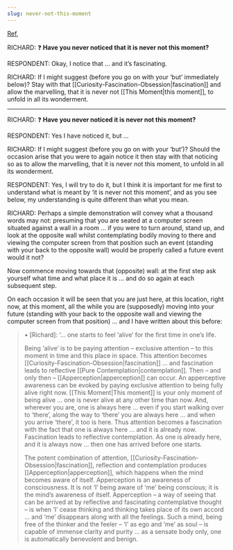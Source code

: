 ```yaml
---
slug: never-not-this-moment
---
```


[Ref](http://www.actualfreedom.com.au/richard/selectedcorrespondence/sc-time2.htm),

RICHARD: ❓ **Have you never noticed that it is never not this moment?**

RESPONDENT: Okay, I notice that ... and it’s fascinating.

RICHARD: If I might suggest (before you go on with your ‘but’ immediately below)? Stay with that [[Curiosity-Fascination-Obsession|fascination]] and allow the marvelling, that it is never not [[This Moment|this moment]], to unfold in all its wonderment.

---

RICHARD: ❓ **Have you never noticed it is never not this moment?**

RESPONDENT: Yes I have noticed it, but ...

RICHARD: If I might suggest (before you go on with your ‘but’)? Should the occasion arise that you were to again notice it then stay with that noticing so as to allow the marvelling, that it is never not this moment, to unfold in all its wonderment.

RESPONDENT: Yes, I will try to do it, but I think it is important for me first to understand what is meant by ‘it is never not this moment’, and as you see below, my understanding is quite different than what you mean.

RICHARD: Perhaps a simple demonstration will convey what a thousand words may not: presuming that you are seated at a computer screen situated against a wall in a room ... if you were to turn around, stand up, and look at the opposite wall whilst contemplating bodily moving to there and viewing the computer screen from that position such an event (standing with your back to the opposite wall) would be properly called a future event would it not?

Now commence moving towards that (opposite) wall: at the first step ask yourself what time and what place it is ... and do so again at each subsequent step.

On each occasion it will be seen that you are just here, at this location, right now, at this moment, all the while you are (supposedly) moving into your future (standing with your back to the opposite wall and viewing the computer screen from that position) ... and I have written about this before:

> • [Richard]: ‘... one starts to feel ‘alive’ for the first time in one’s life.
>
> Being ‘alive’ is to be paying attention – exclusive attention – to this moment in time and this place in space. This attention becomes [[Curiosity-Fascination-Obsession|fascination]] ... and fascination leads to reflective [[Pure Contemplation|contemplation]]. Then – and only then – [[Apperception|apperception]] can occur. An apperceptive awareness can be evoked by paying exclusive attention to being fully alive right now. [[This Moment|This moment]] is your only moment of being alive ... one is never alive at any other time than now. And, wherever you are, one is always here ... even if you start walking over to ‘there’, along the way to ‘there’ you are always here ... and when you arrive ‘there’, it too is here. Thus attention becomes a fascination with the fact that one is always here ... and it is already now. Fascination leads to reflective contemplation. As one is already here, and it is always now ... then one has arrived before one starts.
>
> The potent combination of attention, [[Curiosity-Fascination-Obsession|fascination]], reflection and contemplation produces [[Apperception|apperception]], which happens when the mind becomes aware of itself. Apperception is an awareness of consciousness. It is not ‘I’ being aware of ‘me’ being conscious; it is the mind’s awareness of itself. Apperception – a way of seeing that can be arrived at by reflective and fascinating contemplative thought – is when ‘I’ cease thinking and thinking takes place of its own accord ... and ‘me’ disappears along with all the feelings. Such a mind, being free of the thinker and the feeler – ‘I’ as ego and ‘me’ as soul – is capable of immense clarity and purity ... as a sensate body only, one is automatically benevolent and benign.
